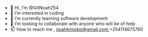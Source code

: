 - 👋 Hi, I’m @GitNoah254
- 👀 I’m interested in coding
- 🌱 I’m currently learning software development
- 💞️ I’m looking to collaborate with anyone who will be of help
- 📫 How to reach me , noahkimobo@gmail.com,+254114675760

<!---
GitNoah254/GitNoah254 is a ✨ special ✨ repository because its `README.md` (this file) appears on your GitHub profile.
You can click the Preview link to take a look at your changes.
--->
